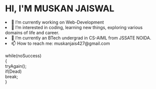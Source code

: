 <h1>HI, I'M MUSKAN JAISWAL</h1>
            <li> 🔭 I’m currently working on Web-Development </li>
            <li> 👯 I’m interested in coding, learning new things, exploring various domains of life and career. </li>
            <li> 🌱 I’m currently an BTech undergrad in CS-AIML from JSSATE NOIDA. </li>  
            <li> 📫 How to reach me: muskanjais427@gmail.com </li>   <br>  
             while(noSuccess) <br> { <br> tryAgain(); <br> if(Dead) <br> break; <br> }   
       
